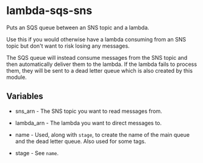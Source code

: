 # lambda-sqs-sns

Puts an SQS queue between an SNS topic and a lambda.

Use this if you would otherwise have a lambda consuming from an SNS topic but don't want to risk losing any messages.

The SQS queue will instead consume messages from the SNS topic and then automatically deliver them to the lambda. If the lambda fails to process them, they will be sent to a dead letter queue which is also created by this module.

## Variables

* sns_arn - The SNS topic you want to read messages from.

* lambda_arn - The lambda you want to direct messages to.

* name - Used, along with `stage`, to create the name of the main queue and the dead letter queue. Also used for some tags.

* stage - See `name`.
